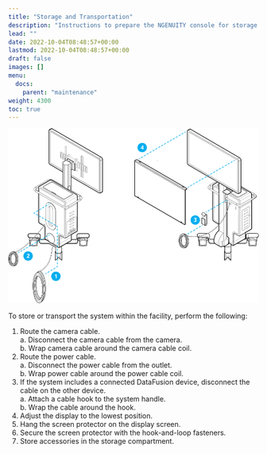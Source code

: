 ```yaml
---
title: "Storage and Transportation"
description: "Instructions to prepare the NGENUITY console for storage or transportation within a facility or practice."
lead: ""
date: 2022-10-04T08:48:57+00:00
lastmod: 2022-10-04T08:48:57+00:00
draft: false
images: []
menu:
  docs:
    parent: "maintenance"
weight: 4300
toc: true
---
```


![Storage and Transportation Setup](storage_setup.svg)

To store or transport the system within the facility, perform the following:

1. Route the camera cable.  
   a. Disconnect the camera cable from the camera.  
   b. Wrap camera cable around the camera cable coil.
2. Route the power cable.  
  a. Disconnect the power cable from the outlet.  
  b. Wrap power cable around the power cable coil.
3. If the system includes a connected DataFusion device, disconnect the cable on the other device.  
  a. Attach a cable hook to the system handle.  
  b. Wrap the cable around the hook.
4. Adjust the display to the lowest position.
5. Hang the screen protector on the display screen.
6. Secure the screen protector with the hook-and-loop fasteners.
7. Store accessories in the storage compartment.
